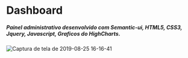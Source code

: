 <h1>Dashboard</h1>
<h5>Painel administrativo desenvolvido com Semantic-ui, HTML5, CSS3, Jquery, Javascript, Graficos do HighCharts. </h5>

![Captura de tela de 2019-08-25 16-16-41](https://user-images.githubusercontent.com/32069720/63654762-13cf2180-c755-11e9-8e4b-fbf67a9f44e4.png)


